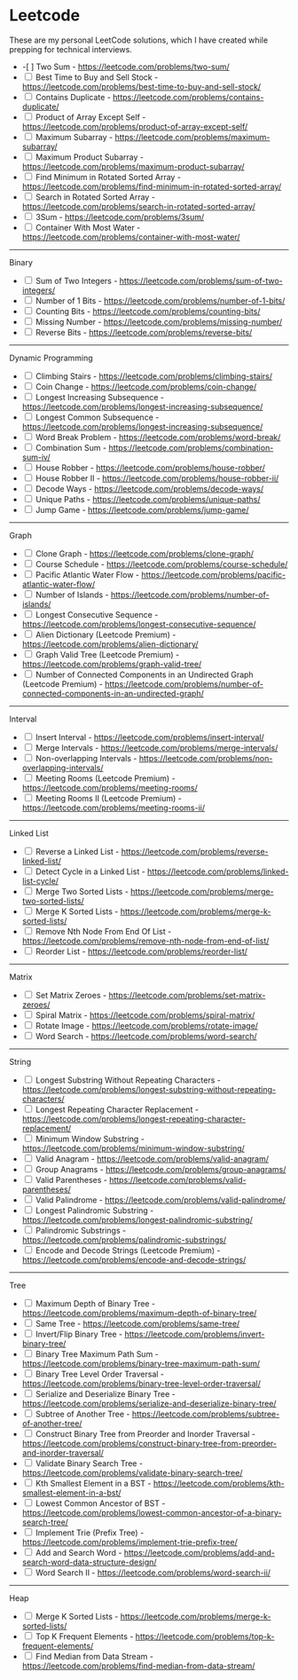 # Leetcode
These are my personal LeetCode solutions, which I have created while prepping for technical interviews.

<ul>
<li>
-[ ] Two Sum - <a href="https://leetcode.com/problems/two-sum/">https://leetcode.com/problems/two-sum/</a>
</li>
<li>
<input type="checkbox"> Best Time to Buy and Sell Stock - <a href="https://leetcode.com/problems/best-time-to-buy-and-sell-stock/">https://leetcode.com/problems/best-time-to-buy-and-sell-stock/</a>
</li>
<li>
<input type="checkbox"> Contains Duplicate - <a href="https://leetcode.com/problems/contains-duplicate/">https://leetcode.com/problems/contains-duplicate/</a>
</li>
<li>
<input type="checkbox"> Product of Array Except Self - <a href="https://leetcode.com/problems/product-of-array-except-self/">https://leetcode.com/problems/product-of-array-except-self/</a>
</li>
<li>
<input type="checkbox"> Maximum Subarray - <a href="https://leetcode.com/problems/maximum-subarray/">https://leetcode.com/problems/maximum-subarray/</a>
</li>
<li>
<input type="checkbox"> Maximum Product Subarray - <a href="https://leetcode.com/problems/maximum-product-subarray/">https://leetcode.com/problems/maximum-product-subarray/</a>
</li>
<li>
<input type="checkbox"> Find Minimum in Rotated Sorted Array - <a href="https://leetcode.com/problems/find-minimum-in-rotated-sorted-array/">https://leetcode.com/problems/find-minimum-in-rotated-sorted-array/</a>
</li>
<li>
<input type="checkbox"> Search in Rotated Sorted Array - <a href="https://leetcode.com/problems/search-in-rotated-sorted-array/">https://leetcode.com/problems/search-in-rotated-sorted-array/</a>
</li>
<li>
<input type="checkbox"> 3Sum - <a href="https://leetcode.com/problems/3sum/">https://leetcode.com/problems/3sum/</a>
</li>
<li>
<input type="checkbox"> Container With Most Water - <a href="https://leetcode.com/problems/container-with-most-water/">https://leetcode.com/problems/container-with-most-water/</a>
</li>
</ul>
<!-- TEASER_END --><hr>
<p>Binary</p>
<ul>
<li>
<input type="checkbox"> Sum of Two Integers - <a href="https://leetcode.com/problems/sum-of-two-integers/">https://leetcode.com/problems/sum-of-two-integers/</a>
</li>
<li>
<input type="checkbox"> Number of 1 Bits - <a href="https://leetcode.com/problems/number-of-1-bits/">https://leetcode.com/problems/number-of-1-bits/</a>
</li>
<li>
<input type="checkbox"> Counting Bits - <a href="https://leetcode.com/problems/counting-bits/">https://leetcode.com/problems/counting-bits/</a>
</li>
<li>
<input type="checkbox"> Missing Number - <a href="https://leetcode.com/problems/missing-number/">https://leetcode.com/problems/missing-number/</a>
</li>
<li>
<input type="checkbox"> Reverse Bits - <a href="https://leetcode.com/problems/reverse-bits/">https://leetcode.com/problems/reverse-bits/</a>
</li>
</ul>
<hr>
<p>Dynamic Programming</p>
<ul>
<li>
<input type="checkbox"> Climbing Stairs - <a href="https://leetcode.com/problems/climbing-stairs/">https://leetcode.com/problems/climbing-stairs/</a>
</li>
<li>
<input type="checkbox"> Coin Change - <a href="https://leetcode.com/problems/coin-change/">https://leetcode.com/problems/coin-change/</a>
</li>
<li>
<input type="checkbox"> Longest Increasing Subsequence - <a href="https://leetcode.com/problems/longest-increasing-subsequence/">https://leetcode.com/problems/longest-increasing-subsequence/</a>
</li>
<li>
<input type="checkbox"> Longest Common Subsequence - <a href="https://leetcode.com/problems/longest-increasing-subsequence/">https://leetcode.com/problems/longest-increasing-subsequence/</a>
</li>
<li>
<input type="checkbox"> Word Break Problem - <a href="https://leetcode.com/problems/word-break/">https://leetcode.com/problems/word-break/</a>
</li>
<li>
<input type="checkbox"> Combination Sum - <a href="https://leetcode.com/problems/combination-sum-iv/">https://leetcode.com/problems/combination-sum-iv/</a>
</li>
<li>
<input type="checkbox"> House Robber - <a href="https://leetcode.com/problems/house-robber/">https://leetcode.com/problems/house-robber/</a>
</li>
<li>
<input type="checkbox"> House Robber II - <a href="https://leetcode.com/problems/house-robber-ii/">https://leetcode.com/problems/house-robber-ii/</a>
</li>
<li>
<input type="checkbox"> Decode Ways - <a href="https://leetcode.com/problems/decode-ways/">https://leetcode.com/problems/decode-ways/</a>
</li>
<li>
<input type="checkbox"> Unique Paths - <a href="https://leetcode.com/problems/unique-paths/">https://leetcode.com/problems/unique-paths/</a>
</li>
<li>
<input type="checkbox"> Jump Game - <a href="https://leetcode.com/problems/jump-game/">https://leetcode.com/problems/jump-game/</a>
</li>
</ul>
<hr>
<p>Graph</p>
<ul>
<li>
<input type="checkbox"> Clone Graph - <a href="https://leetcode.com/problems/clone-graph/">https://leetcode.com/problems/clone-graph/</a>
</li>
<li>
<input type="checkbox"> Course Schedule - <a href="https://leetcode.com/problems/course-schedule/">https://leetcode.com/problems/course-schedule/</a>
</li>
<li>
<input type="checkbox"> Pacific Atlantic Water Flow - <a href="https://leetcode.com/problems/pacific-atlantic-water-flow/">https://leetcode.com/problems/pacific-atlantic-water-flow/</a>
</li>
<li>
<input type="checkbox"> Number of Islands - <a href="https://leetcode.com/problems/number-of-islands/">https://leetcode.com/problems/number-of-islands/</a>
</li>
<li>
<input type="checkbox"> Longest Consecutive Sequence - <a href="https://leetcode.com/problems/longest-consecutive-sequence/">https://leetcode.com/problems/longest-consecutive-sequence/</a>
</li>
<li>
<input type="checkbox"> Alien Dictionary (Leetcode Premium) - <a href="https://leetcode.com/problems/alien-dictionary/">https://leetcode.com/problems/alien-dictionary/</a>
</li>
<li>
<input type="checkbox"> Graph Valid Tree (Leetcode Premium) - <a href="https://leetcode.com/problems/graph-valid-tree/">https://leetcode.com/problems/graph-valid-tree/</a>
</li>
<li>
<input type="checkbox"> Number of Connected Components in an Undirected Graph (Leetcode Premium) - <a href="https://leetcode.com/problems/number-of-connected-components-in-an-undirected-graph/">https://leetcode.com/problems/number-of-connected-components-in-an-undirected-graph/</a>
</li>
</ul>
<hr>
<p>Interval</p>
<ul>
<li>
<input type="checkbox"> Insert Interval - <a href="https://leetcode.com/problems/insert-interval/">https://leetcode.com/problems/insert-interval/</a>
</li>
<li>
<input type="checkbox"> Merge Intervals - <a href="https://leetcode.com/problems/merge-intervals/">https://leetcode.com/problems/merge-intervals/</a>
</li>
<li>
<input type="checkbox"> Non-overlapping Intervals - <a href="https://leetcode.com/problems/non-overlapping-intervals/">https://leetcode.com/problems/non-overlapping-intervals/</a>
</li>
<li>
<input type="checkbox"> Meeting Rooms (Leetcode Premium) - <a href="https://leetcode.com/problems/meeting-rooms/">https://leetcode.com/problems/meeting-rooms/</a>
</li>
<li>
<input type="checkbox"> Meeting Rooms II (Leetcode Premium) - <a href="https://leetcode.com/problems/meeting-rooms-ii/">https://leetcode.com/problems/meeting-rooms-ii/</a>
</li>
</ul>
<hr>
<p>Linked List</p>
<ul>
<li>
<input type="checkbox"> Reverse a Linked List - <a href="https://leetcode.com/problems/reverse-linked-list/">https://leetcode.com/problems/reverse-linked-list/</a>
</li>
<li>
<input type="checkbox"> Detect Cycle in a Linked List - <a href="https://leetcode.com/problems/linked-list-cycle/">https://leetcode.com/problems/linked-list-cycle/</a>
</li>
<li>
<input type="checkbox"> Merge Two Sorted Lists - <a href="https://leetcode.com/problems/merge-two-sorted-lists/">https://leetcode.com/problems/merge-two-sorted-lists/</a>
</li>
<li>
<input type="checkbox"> Merge K Sorted Lists - <a href="https://leetcode.com/problems/merge-k-sorted-lists/">https://leetcode.com/problems/merge-k-sorted-lists/</a>
</li>
<li>
<input type="checkbox"> Remove Nth Node From End Of List - <a href="https://leetcode.com/problems/remove-nth-node-from-end-of-list/">https://leetcode.com/problems/remove-nth-node-from-end-of-list/</a>
</li>
<li>
<input type="checkbox"> Reorder List - <a href="https://leetcode.com/problems/reorder-list/">https://leetcode.com/problems/reorder-list/</a>
</li>
</ul>
<hr>
<p>Matrix</p>
<ul>
<li>
<input type="checkbox"> Set Matrix Zeroes - <a href="https://leetcode.com/problems/set-matrix-zeroes/">https://leetcode.com/problems/set-matrix-zeroes/</a>
</li>
<li>
<input type="checkbox"> Spiral Matrix - <a href="https://leetcode.com/problems/spiral-matrix/">https://leetcode.com/problems/spiral-matrix/</a>
</li>
<li>
<input type="checkbox"> Rotate Image - <a href="https://leetcode.com/problems/rotate-image/">https://leetcode.com/problems/rotate-image/</a>
</li>
<li>
<input type="checkbox"> Word Search - <a href="https://leetcode.com/problems/word-search/">https://leetcode.com/problems/word-search/</a>
</li>
</ul>
<hr>
<p>String</p>
<ul>
<li>
<input type="checkbox"> Longest Substring Without Repeating Characters - <a href="https://leetcode.com/problems/longest-substring-without-repeating-characters/">https://leetcode.com/problems/longest-substring-without-repeating-characters/</a>
</li>
<li>
<input type="checkbox"> Longest Repeating Character Replacement - <a href="https://leetcode.com/problems/longest-repeating-character-replacement/">https://leetcode.com/problems/longest-repeating-character-replacement/</a>
</li>
<li>
<input type="checkbox"> Minimum Window Substring - <a href="https://leetcode.com/problems/minimum-window-substring/">https://leetcode.com/problems/minimum-window-substring/</a>
</li>
<li>
<input type="checkbox"> Valid Anagram - <a href="https://leetcode.com/problems/valid-anagram/">https://leetcode.com/problems/valid-anagram/</a>
</li>
<li>
<input type="checkbox"> Group Anagrams - <a href="https://leetcode.com/problems/group-anagrams/">https://leetcode.com/problems/group-anagrams/</a>
</li>
<li>
<input type="checkbox"> Valid Parentheses - <a href="https://leetcode.com/problems/valid-parentheses/">https://leetcode.com/problems/valid-parentheses/</a>
</li>
<li>
<input type="checkbox"> Valid Palindrome - <a href="https://leetcode.com/problems/valid-palindrome/">https://leetcode.com/problems/valid-palindrome/</a>
</li>
<li>
<input type="checkbox"> Longest Palindromic Substring - <a href="https://leetcode.com/problems/longest-palindromic-substring/">https://leetcode.com/problems/longest-palindromic-substring/</a>
</li>
<li>
<input type="checkbox"> Palindromic Substrings - <a href="https://leetcode.com/problems/palindromic-substrings/">https://leetcode.com/problems/palindromic-substrings/</a>
</li>
<li>
<input type="checkbox"> Encode and Decode Strings (Leetcode Premium) - <a href="https://leetcode.com/problems/encode-and-decode-strings/">https://leetcode.com/problems/encode-and-decode-strings/</a>
</li>
</ul>
<hr>
<p>Tree</p>
<ul>
<li>
<input type="checkbox"> Maximum Depth of Binary Tree - <a href="https://leetcode.com/problems/maximum-depth-of-binary-tree/">https://leetcode.com/problems/maximum-depth-of-binary-tree/</a>
</li>
<li>
<input type="checkbox"> Same Tree - <a href="https://leetcode.com/problems/same-tree/">https://leetcode.com/problems/same-tree/</a>
</li>
<li>
<input type="checkbox"> Invert/Flip Binary Tree - <a href="https://leetcode.com/problems/invert-binary-tree/">https://leetcode.com/problems/invert-binary-tree/</a>
</li>
<li>
<input type="checkbox"> Binary Tree Maximum Path Sum - <a href="https://leetcode.com/problems/binary-tree-maximum-path-sum/">https://leetcode.com/problems/binary-tree-maximum-path-sum/</a>
</li>
<li>
<input type="checkbox"> Binary Tree Level Order Traversal - <a href="https://leetcode.com/problems/binary-tree-level-order-traversal/">https://leetcode.com/problems/binary-tree-level-order-traversal/</a>
</li>
<li>
<input type="checkbox"> Serialize and Deserialize Binary Tree - <a href="https://leetcode.com/problems/serialize-and-deserialize-binary-tree/">https://leetcode.com/problems/serialize-and-deserialize-binary-tree/</a>
</li>
<li>
<input type="checkbox"> Subtree of Another Tree - <a href="https://leetcode.com/problems/subtree-of-another-tree/">https://leetcode.com/problems/subtree-of-another-tree/</a>
</li>
<li>
<input type="checkbox"> Construct Binary Tree from Preorder and Inorder Traversal - <a href="https://leetcode.com/problems/construct-binary-tree-from-preorder-and-inorder-traversal/">https://leetcode.com/problems/construct-binary-tree-from-preorder-and-inorder-traversal/</a>
</li>
<li>
<input type="checkbox"> Validate Binary Search Tree - <a href="https://leetcode.com/problems/validate-binary-search-tree/">https://leetcode.com/problems/validate-binary-search-tree/</a>
</li>
<li>
<input type="checkbox"> Kth Smallest Element in a BST - <a href="https://leetcode.com/problems/kth-smallest-element-in-a-bst/">https://leetcode.com/problems/kth-smallest-element-in-a-bst/</a>
</li>
<li>
<input type="checkbox"> Lowest Common Ancestor of BST - <a href="https://leetcode.com/problems/lowest-common-ancestor-of-a-binary-search-tree/">https://leetcode.com/problems/lowest-common-ancestor-of-a-binary-search-tree/</a>
</li>
<li>
<input type="checkbox"> Implement Trie (Prefix Tree) - <a href="https://leetcode.com/problems/implement-trie-prefix-tree/">https://leetcode.com/problems/implement-trie-prefix-tree/</a>
</li>
<li>
<input type="checkbox"> Add and Search Word - <a href="https://leetcode.com/problems/add-and-search-word-data-structure-design/">https://leetcode.com/problems/add-and-search-word-data-structure-design/</a>
</li>
<li>
<input type="checkbox"> Word Search II - <a href="https://leetcode.com/problems/word-search-ii/">https://leetcode.com/problems/word-search-ii/</a>
</li>
</ul>
<hr>
<p>Heap</p>
<ul>
<li>
<input type="checkbox"> Merge K Sorted Lists - <a href="https://leetcode.com/problems/merge-k-sorted-lists/">https://leetcode.com/problems/merge-k-sorted-lists/</a>
</li>
<li>
<input type="checkbox"> Top K Frequent Elements - <a href="https://leetcode.com/problems/top-k-frequent-elements/">https://leetcode.com/problems/top-k-frequent-elements/</a>
</li>
<li>
<input type="checkbox"> Find Median from Data Stream - <a href="https://leetcode.com/problems/find-median-from-data-stream/">https://leetcode.com/problems/find-median-from-data-stream/</a>
</li>
</ul>
